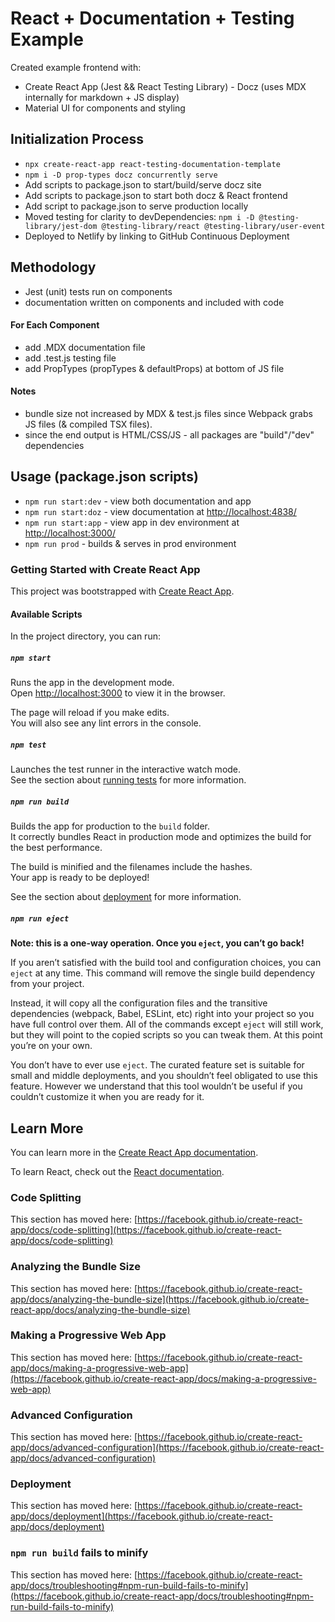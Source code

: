 # React + Documentation + Testing Example
Created example frontend with:
- Create React App (Jest && React Testing Library) - Docz (uses MDX internally for markdown + JS display)
- Material UI for components and styling

## Initialization Process
- `npx create-react-app react-testing-documentation-template`
- `npm i -D prop-types docz concurrently serve`
- Add scripts to package.json to start/build/serve docz site
- Add scripts to package.json to start both docz & React frontend
- Add script to package.json to serve production locally
- Moved testing for clarity to devDependencies: `npm i -D @testing-library/jest-dom @testing-library/react @testing-library/user-event`
- Deployed to Netlify by linking to GitHub Continuous Deployment

## Methodology
- Jest (unit) tests run on components
- documentation written on components and included with code
#### For Each Component
- add .MDX documentation file
- add .test.js testing file
- add PropTypes (propTypes & defaultProps) at bottom of JS file
#### Notes
- bundle size not increased by MDX & test.js files since Webpack grabs JS files (& compiled TSX files).
- since the end output is HTML/CSS/JS - all packages are "build"/"dev" dependencies

## Usage (package.json scripts)
- `npm run start:dev` - view both documentation and app
- `npm run start:doz` - view documentation at [http://localhost:4838/](http://localhost:4838/)
- `npm run start:app` - view app in dev environment at [http://localhost:3000/](http://localhost:3000/)
- `npm run prod` - builds & serves in prod environment

### Getting Started with Create React App

This project was bootstrapped with [Create React App](https://github.com/facebook/create-react-app).

#### Available Scripts

In the project directory, you can run:

##### `npm start`

Runs the app in the development mode.\
Open [http://localhost:3000](http://localhost:3000) to view it in the browser.

The page will reload if you make edits.\
You will also see any lint errors in the console.

##### `npm test`

Launches the test runner in the interactive watch mode.\
See the section about [running tests](https://facebook.github.io/create-react-app/docs/running-tests) for more information.

##### `npm run build`

Builds the app for production to the `build` folder.\
It correctly bundles React in production mode and optimizes the build for the best performance.

The build is minified and the filenames include the hashes.\
Your app is ready to be deployed!

See the section about [deployment](https://facebook.github.io/create-react-app/docs/deployment) for more information.

##### `npm run eject`

**Note: this is a one-way operation. Once you `eject`, you can’t go back!**

If you aren’t satisfied with the build tool and configuration choices, you can `eject` at any time. This command will remove the single build dependency from your project.

Instead, it will copy all the configuration files and the transitive dependencies (webpack, Babel, ESLint, etc) right into your project so you have full control over them. All of the commands except `eject` will still work, but they will point to the copied scripts so you can tweak them. At this point you’re on your own.

You don’t have to ever use `eject`. The curated feature set is suitable for small and middle deployments, and you shouldn’t feel obligated to use this feature. However we understand that this tool wouldn’t be useful if you couldn’t customize it when you are ready for it.

## Learn More

You can learn more in the [Create React App documentation](https://facebook.github.io/create-react-app/docs/getting-started).

To learn React, check out the [React documentation](https://reactjs.org/).

### Code Splitting

This section has moved here: [https://facebook.github.io/create-react-app/docs/code-splitting](https://facebook.github.io/create-react-app/docs/code-splitting)

### Analyzing the Bundle Size

This section has moved here: [https://facebook.github.io/create-react-app/docs/analyzing-the-bundle-size](https://facebook.github.io/create-react-app/docs/analyzing-the-bundle-size)

### Making a Progressive Web App

This section has moved here: [https://facebook.github.io/create-react-app/docs/making-a-progressive-web-app](https://facebook.github.io/create-react-app/docs/making-a-progressive-web-app)

### Advanced Configuration

This section has moved here: [https://facebook.github.io/create-react-app/docs/advanced-configuration](https://facebook.github.io/create-react-app/docs/advanced-configuration)

### Deployment

This section has moved here: [https://facebook.github.io/create-react-app/docs/deployment](https://facebook.github.io/create-react-app/docs/deployment)

### `npm run build` fails to minify

This section has moved here: [https://facebook.github.io/create-react-app/docs/troubleshooting#npm-run-build-fails-to-minify](https://facebook.github.io/create-react-app/docs/troubleshooting#npm-run-build-fails-to-minify)
